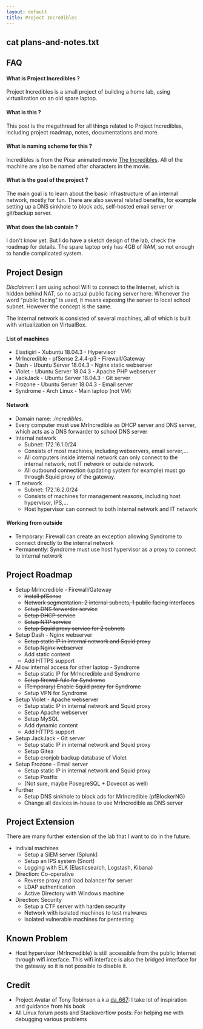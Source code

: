```yaml
---
layout: default
title: Project Incredibles
---
```

<h2 class="title text-center">cat plans-and-notes.txt</h2>

## FAQ
#### What is Project Incredibles ?
Project Incredibles is a small project of building a home lab, using virtualization on an old spare laptop.

#### What is this ?
This post is the megathread for all things related to Project Incredibles, including project roadmap, notes, documentations and more.

#### What is naming scheme for this ?
Incredibles is from the Pixar animated movie [The Incredibles](https://disney.fandom.com/wiki/The_Incredibles).
All of the machine are also be named after characters in the movie.

#### What is the goal of the project ?
The main goal is to learn about the basic infrastructure of an internal network, mostly for fun.
There are also several related benefits, for example setting up a DNS sinkhole to block ads, self-hosted email server or git/backup server.

#### What does the lab contain ?
I don't know yet. But I do have a sketch design of the lab, check the roadmap for details.
The spare laptop only has 4GB of RAM, so not enough to handle complicated system.

## Project Design
*Disclaimer*: I am using school Wifi to connect to the Internet, which is hidden behind NAT, so no actual public facing server here.
Whenever the word "public facing" is used, it means exposing the server to local school subnet.
However the concept is the same.

The internal network is consisted of several machines, all of which is built with virtualization on VirtualBox.

#### List of machines
- Elastigirl - Xubuntu 18.04.3 - Hypervisor
- MrIncredible - pfSense 2.4.4-p3 - Firewall/Gateway
- Dash - Ubuntu Server 18.04.3 - Nginx static webserver
- Violet - Ubuntu Server 18.04.3 - Apache PHP webserver
- JackJack - Ubuntu Server 18.04.3 - Git server
- Frozone - Ubuntu Server 18.04.3 - Email server
- Syndrome - Arch Linux - Main laptop (not VM)

#### Network
- Domain name: *.incredibles*.
- Every computer must use MrIncredible as DHCP server and DNS server, which acts as a DNS forwarder to school DNS server
- Internal network
    + Subnet: 172.16.1.0/24
    + Consists of most machines, including webservers, email server,...
    + All computers inside internal network can only connect to the internal network, not IT network or outside network.
    + All outbound connection (updating system for example) must go through Squid proxy of the gateway.
- IT network
    + Subnet: 172.16.2.0/24
    + Consists of machines for management reasons, including host hypervisor, IPS,...
    + Host hypervisor can connect to both internal network and IT network

#### Working from outside
- Temporary: Firewall can create an exception allowing Syndrome to connect directly to the internal network
- Permanently: Syndrome must use host hypervisor as a proxy to connect to internal network

## Project Roadmap
- Setup MrIncredible - Firewall/Gateway
    * ~~Install pfSense~~
    * ~~Network segmentation: 2 internal subnets, 1 public facing interfaces~~
    * ~~Setup DNS forwarder service~~
    * ~~Setup DHCP service~~
    * ~~Setup NTP service~~
    * ~~Setup Squid proxy service for 2 subnets~~
- Setup Dash - Nginx webserver
    * ~~Setup static IP in internal network and Squid proxy~~
    * ~~Setup Nginx webserver~~
    * Add static content
    * Add HTTPS support
- Allow internal access for other laptop - Syndrome
    * Setup static IP for MrIncredible and Syndrome
    * ~~Setup firewall fule for Syndrome~~
    * ~~(Temporary) Enable Squid proxy for Syndrome~~
    * Setup VPN for Syndrome
- Setup Violet - Apache webserver
    * Setup static IP in internal network and Squid proxy
    * Setup Apache webserver
    * Setup MySQL
    * Add dynamic content
    * Add HTTPS support
- Setup JackJack - Git server
    * Setup static IP in internal network and Squid proxy
    * Setup Gitea
    * Setup cronjob backup database of Violet
- Setup Frozone - Email server
    * Setup static IP in internal network and Squid proxy
    * Setup Postfix
    * (Not sure, maybe PosegreSQL + Dovecot as well)
- Further
    * Setup DNS sinkhole to block ads for MrIncredible (pfBlockerNG)
    * Change all devices in-house to use MrIncredible as DNS server

## Project Extension
There are many further extension of the lab that I want to do in the future.
- Indivial machines
    + Setup a SIEM server (Splunk)
    + Setup an IPS system (Snort)
    + Logging with ELK (Elasticsearch, Logstash, Kibana)
- Direction: Co-operative
    + Reverse proxy and load balancer for server
    + LDAP authentication
    + Active Directory with Windows machine
- Direction: Security
    + Setup a CTF server with harden security
    + Network with isolated machines to test malwares
    + Isolated vulnerable machines for pentesting

## Known Problem
- Host hypervisor (MrIncredible) is still accessible from the public Internet through wifi interface.
This wifi interface is also the bridged interface for the gateway so it is not possible to disable it.

## Credit
- Project Avatar of Tony Robinson a.k.a [da\_667](https://twitter.com/da_667): I take lot of inspiration and guidance from his book
- All Linux forum posts and Stackoverflow posts: For helping me with debugging various problems
